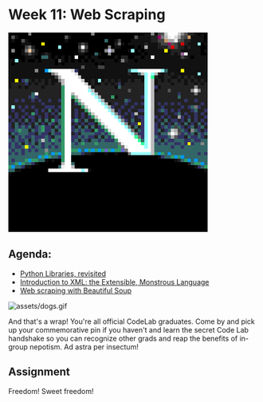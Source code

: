 # Week 11: Web Scraping
![assets/netscape.gif](assets/netscape.gif)

## Agenda:
- [Python Libraries, revisited](lesson.md#python-libraries-revisited)
- [Introduction to XML: the Extensible, Monstrous Language](lesson.md#xml)
- [Web scraping with Beautiful Soup](lesson.md#web-scraping)

![assets/dogs.gif](assets/dogs.gif)

And that's a wrap! You're all official CodeLab graduates. Come by and pick up your commemorative pin if you haven't and learn the secret Code Lab handshake so you can recognize other grads and reap the benefits of in-group nepotism. Ad astra per insectum!

## Assignment

Freedom! Sweet freedom!
